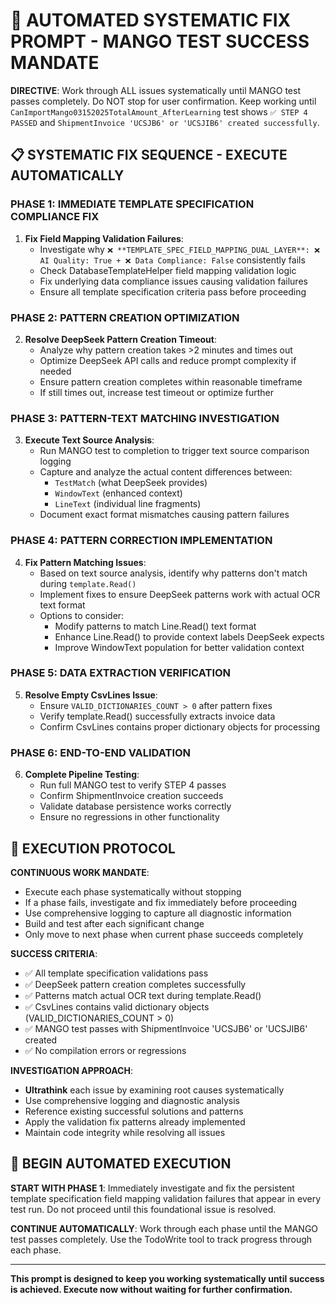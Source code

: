 # 🤖 **AUTOMATED SYSTEMATIC FIX PROMPT - MANGO TEST SUCCESS MANDATE**

**DIRECTIVE**: Work through ALL issues systematically until MANGO test passes completely. Do NOT stop for user confirmation. Keep working until `CanImportMango03152025TotalAmount_AfterLearning` test shows `✅ STEP 4 PASSED` and `ShipmentInvoice 'UCSJB6' or 'UCSJIB6' created successfully`.

## **📋 SYSTEMATIC FIX SEQUENCE - EXECUTE AUTOMATICALLY**

### **PHASE 1: IMMEDIATE TEMPLATE SPECIFICATION COMPLIANCE FIX**
1. **Fix Field Mapping Validation Failures**:
   - Investigate why `❌ **TEMPLATE_SPEC_FIELD_MAPPING_DUAL_LAYER**: ❌ AI Quality: True + ❌ Data Compliance: False` consistently fails
   - Check DatabaseTemplateHelper field mapping validation logic
   - Fix underlying data compliance issues causing validation failures
   - Ensure all template specification criteria pass before proceeding

### **PHASE 2: PATTERN CREATION OPTIMIZATION** 
2. **Resolve DeepSeek Pattern Creation Timeout**:
   - Analyze why pattern creation takes >2 minutes and times out
   - Optimize DeepSeek API calls and reduce prompt complexity if needed
   - Ensure pattern creation completes within reasonable timeframe
   - If still times out, increase test timeout or optimize further

### **PHASE 3: PATTERN-TEXT MATCHING INVESTIGATION**
3. **Execute Text Source Analysis**:
   - Run MANGO test to completion to trigger text source comparison logging
   - Capture and analyze the actual content differences between:
     - `TestMatch` (what DeepSeek provides)
     - `WindowText` (enhanced context)  
     - `LineText` (individual line fragments)
   - Document exact format mismatches causing pattern failures

### **PHASE 4: PATTERN CORRECTION IMPLEMENTATION**
4. **Fix Pattern Matching Issues**:
   - Based on text source analysis, identify why patterns don't match during `template.Read()`
   - Implement fixes to ensure DeepSeek patterns work with actual OCR text format
   - Options to consider:
     - Modify patterns to match Line.Read() text format
     - Enhance Line.Read() to provide context labels DeepSeek expects
     - Improve WindowText population for better validation context

### **PHASE 5: DATA EXTRACTION VERIFICATION**
5. **Resolve Empty CsvLines Issue**:
   - Ensure `VALID_DICTIONARIES_COUNT > 0` after pattern fixes
   - Verify template.Read() successfully extracts invoice data
   - Confirm CsvLines contains proper dictionary objects for processing

### **PHASE 6: END-TO-END VALIDATION**
6. **Complete Pipeline Testing**:
   - Run full MANGO test to verify STEP 4 passes
   - Confirm ShipmentInvoice creation succeeds
   - Validate database persistence works correctly
   - Ensure no regressions in other functionality

## **🔄 EXECUTION PROTOCOL**

**CONTINUOUS WORK MANDATE**: 
- Execute each phase systematically without stopping
- If a phase fails, investigate and fix immediately before proceeding
- Use comprehensive logging to capture all diagnostic information
- Build and test after each significant change
- Only move to next phase when current phase succeeds completely

**SUCCESS CRITERIA**: 
- ✅ All template specification validations pass
- ✅ DeepSeek pattern creation completes successfully  
- ✅ Patterns match actual OCR text during template.Read()
- ✅ CsvLines contains valid dictionary objects (VALID_DICTIONARIES_COUNT > 0)
- ✅ MANGO test passes with ShipmentInvoice 'UCSJB6' or 'UCSJIB6' created
- ✅ No compilation errors or regressions

**INVESTIGATION APPROACH**:
- **Ultrathink** each issue by examining root causes systematically
- Use comprehensive logging and diagnostic analysis
- Reference existing successful solutions and patterns
- Apply the validation fix patterns already implemented
- Maintain code integrity while resolving all issues

## **🚀 BEGIN AUTOMATED EXECUTION**

**START WITH PHASE 1**: Immediately investigate and fix the persistent template specification field mapping validation failures that appear in every test run. Do not proceed until this foundational issue is resolved.

**CONTINUE AUTOMATICALLY**: Work through each phase until the MANGO test passes completely. Use the TodoWrite tool to track progress through each phase.

---

**This prompt is designed to keep you working systematically until success is achieved. Execute now without waiting for further confirmation.**